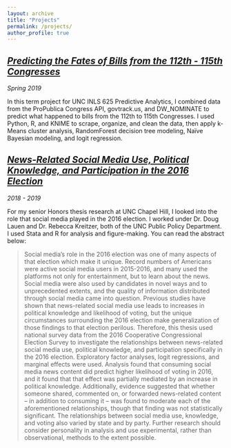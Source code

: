 ```yaml
---
layout: archive
title: "Projects"
permalink: /projects/
author_profile: true
---
```

<h2><i><a href="https://johnbroberson.github.io/inls625project/" target="_blank">Predicting the Fates of Bills from the 112th - 115th Congresses</a></i></h2>

*Spring 2019*

In this term project for UNC INLS 625 Predictive Analytics, I combined data from the ProPublica Congress API, govtrack.us, and DW_NOMINATE to predict what happened to bills from the 112th to 115th Congresses. I used Python, R, and KNIME to scrape, organize, and clean the data, then apply k-Means cluster analysis, RandomForest decision tree modeling, Naïve Bayesian modeling, and logit regression.


<h2><i><a href="https://cdr.lib.unc.edu/record/uuid:195fac49-d9c2-4f3b-9ecb-f9e4edf93be3" target="_blank">News-Related Social Media Use, Political Knowledge, and Participation in the 2016 Election</a></i></h2>

*2018 - 2019*

For my senior Honors thesis research at UNC Chapel Hill, I looked into the role that social media played in the 2016 election. I worked under Dr. Doug Lauen and Dr. Rebecca Kreitzer, both of the UNC Public Policy Department. I used Stata and R for analysis and figure-making. You can read the abstract below:

> Social media’s role in the 2016 election was one of many aspects of that election which make it unique. Record numbers of Americans were active social media users in 2015-2016, and many used the platforms not only for entertainment, but to learn about the news. Social media were also used by candidates in novel ways and to unprecedented extents, and the quality of information distributed through social media came into question. Previous studies have shown that news-related social media use leads to increases in political knowledge and likelihood of voting, but the unique circumstances surrounding the 2016 election make generalization of those findings to that election perilous. Therefore, this thesis used national survey data from the 2016 Cooperative Congressional Election Survey to investigate the relationships between news-related social media use, political knowledge, and participation specifically in the 2016 election. Exploratory factor analyses, logit regressions, and marginal effects were used. Analysis found that consuming social media news content did predict higher likelihood of voting in 2016, and it found that that effect was partially mediated by an increase in political knowledge. Additionally, evidence suggested that whether someone shared, commented on, or forwarded news-related content – in addition to consuming it – was found to moderate each of the aforementioned relationships, though that finding was not statistically significant. The relationships between social media use, knowledge, and voting also varied by state and by party. Further research should consider personality in analysis and use experimental, rather than observational, methods to the extent possible.
